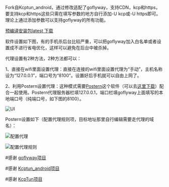 Fork自Kcptun_android，通过修改适配了goflyway，支持CDN，kcp和https，要支持kcp和https这些只需在填写参数的地方自行添加-U kcp或-U https即可。理论上通过添加参数可以支持goflyway的所有功能。

[预编译安装包latest 下载](https://github.com/koolwiki/goflyway_android/releases/latest)

软件设置如下图，有的手机杀后台比较严重，可以把goflyway加入白名单或者设置成不进行省电优化，这样可以避免在后台中被杀掉。

代理设置有2种方法，2种方法都可以：

1、直接在wifi里面设置代理：直接在连接的wifi里面设置代理为“手动”，主机名称设为“127.0.0.1”，端口号为“8100”。设置好后手机就可以自由上网了。

2、利用Postern设置代理：这种模式需要[Postern](https://play.google.com/store/apps/details?id=com.tunnelworkshop.postern&hl=zh)这个软件（可以去[这里下载](https://github.com/koolwiki/goflyway_android/raw/master/Postern-3.1.2.apk)）配合一起使用。Postern代理服务器栏填127.0.0.1，端口栏填goflyway上面填写的本地端口号（纯端口号，如下图的8100）。

![UI](https://github.com/koolwiki/goflyway_android/raw/master/UI.png "UI")

Postern设置如下（配置代理规则项，目标地址那里自行编辑需要走代理的域名）：

![配置代理](https://github.com/koolwiki/goflyway_android/raw/master/server.jpg "配置代理")

![配置代理规则](https://github.com/koolwiki/goflyway_android/raw/master/rule.jpg "配置代理规则")

#感谢 [goflyway项目](https://github.com/coyove/goflyway)

#感谢 [Kcptun_android项目](https://github.com/shutup/Kcptun_android)

#感谢 [KcpTun项目](https://github.com/xtaci/kcptun)

